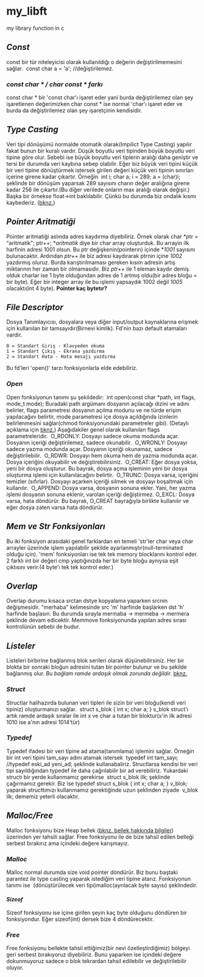 # my_libft
my library function in c
## *Const*
const bir tür niteleyicisi olarak kullanıldığı o değerin değiştirilmemesini sağlar.
​
    const char a = 'a'; //değiştirilemez.
### *const char * / char const * farkı*
const char \* bir 'const char'ı işaret eder yani burda değiştirilemez olan şey işaretlenen değerimizken char const \* ise normal 'char'ı işaret eder ve burda da değiştirilemez olan şey işaretçinin kendisidir.
​
## *Type Casting*
Veri tipi dönüşümü normalde otomatik olarak(Impilict Type Casting) yapılır fakat bunun bir kuralı vardır. Düşük boyutlu veri tipinden büyük boyutlu veri tipine göre olur. Sebebi ise büyük boyutlu veri tiplerin aralığı daha geniştir ve tersi bir durumda veri kaybına sebep olabilir.
Eğer biz büyük veri tipini küçük bir veri tipine dönüştürmek istersek girilen değeri küçük veri tipinin sınırları içerine girene kadar çıkartır. Örneğin
​
	int	i;
	char a;
	i = 289;
	a = (char)i;
şeklinde bir dönüşüm yaparsak 289 sayısını charın değer aralığına girene kadar 256 ile çıkartır.(Bu diğer verilede onların max aralığı olarak değişir.)
Başka bir örnekse float->int baklılabilir. Çünkü bu durumda biz ondalık kısmı kaybederiz.
([bknz.](https://www.geeksforgeeks.org/type-conversion-c/)) 
​
## *Pointer Aritmatiği*
Pointer aritmatiği aslında adres kaydırma diyebiliriz. Örnek olarak 
​
    char *ptr = "aritmatik";
    ptr++;
**aritmatik* diye bir char array oluşturduk. Bu arrayin ilk harfinin adresi 1001 olsun. Bu ptr değişkenin(pointerın) içinde **1001* sayısını bulunacaktır. Ardından *ptr++* ile biz adresi kaydırarak ptrnin içine *1002* yazdırmış oluruz.
Burda karıştırılmaması gereken kısım adresin artış miktarının her zaman bir olmamasıdır. Biz *ptr++* ile 1 eleman kaydır demiş olduk charlar ise 1 byte olduğundan adres de 1 artmış oldu(bir adres bloğu = bir byte). Eğer bir integer array ile bu işlemi yapsaydık 1002 değil *1005* olacaktı(int 4 byte).
**Pointer kaç bytetır?**
## *File Descriptor*
Dosya Tanımlayıcısı, dosyalara veya diğer input/output kaynaklarına erişmek için kullanılan bir tamsayıdır(Birnevi kimlik). Fd'nin bazı default atamaları vardır.
	
	0 = Standart Giriş - Klavyeden okuma
	1 = Standart Çıkış - Ekrana yazdırma
	2 = Standart Hata - Hata mesajı yazdırma
Bu fd'leri 'open()' tarzı fonksiyonlarla elde edebiliriz.
### *Open*
Open fonksiyonun tanımı şu şekildedir:
​
	int open(const char *path, int flags, mode_t mode);
Buradaki path argümanı dosyanın açılacağı dizini ve adını belirler, flags parametresi dosyanın açılma modunu ve ne türde erişim yapılacağını belirtir, mode parametresi içe dosya açıldığında izinlerin belirlenmesini sağlar(chmod fonksiyonundaki parametreler gibi). (Detaylı açıklama için [bknz.](https://www.codequoi.com/en/handling-a-file-by-its-descriptor-in-c/#opening_or_creating_a_file_in_c)) Aşağıdakiler genel olarak kullanılan flags parametreleridir.
​
    O_RDONLY: Dosyayı sadece okuma modunda açar. Dosyanın içeriği değiştirilemez, sadece okunabilir.
​
    O_WRONLY: Dosyayı sadece yazma modunda açar. Dosyanın içeriği okunamaz, sadece değiştirilebilir.
​
    O_RDWR: Dosyayı hem okuma hem de yazma modunda açar. Dosya içeriğini okuyabilir ve değiştirebilirsiniz.
​
    O_CREAT: Eğer dosya yoksa, yeni bir dosya oluşturur. Bu bayrak, dosya açma işleminin yeni bir dosya oluşturma işlemi için kullanılacağını belirtir.
​
    O_TRUNC: Dosya varsa, içeriğini temizler (sıfırlar). Dosyayı açarken içeriği silmek ve dosyayı boşaltmak için kullanılır.
​
    O_APPEND: Dosya varsa, dosyanın sonuna ekler. Yani, her yazma işlemi dosyanın sonuna eklenir, varolan içeriği değiştirmez.
​
    O_EXCL: Dosya varsa, hata döndürür. Bu bayrak, O_CREAT bayrağıyla birlikte kullanılır ve eğer dosya zaten varsa hata döndürür.
​
## *Mem ve Str Fonksiyonları*
Bu iki fonksiyon arasıdaki genel farklardan en temeli 'str'ler char veya char arrayler üzerinde işlem yapılabilir şekilde ayarlanmıştır(null-terminated olduğu için). 'mem' fonksiyonları ise tek tek memory blocklarını kontrol eder. 2 farklı int bir değeri cmp yaptığınızda her bir byte bloğu aynıysa eşit çıktısını verir.(4 byte'ı tek tek kontrol eder.)
​
## *Overlap*
Overlap durumu kısaca srctan dstye kopyalama yaparken srcnin değişmesidir. "merhaba" kelimesinde src 'm' harfinde başlarken dst 'h' harfinde başlasın. Bu durumda sırayla mermaba -> mermeba -> mermera şeklinde devam edicektir. Memmove fonksiyonunda yapılan adres sırası kontrolünün sebebi de budur.
​
## *Listeler*
Listeleri birbirine bağlanmış blok serileri olarak düşünebilirsiniz. Her bir blokta bir sonraki bloğun adresini tutan bir pointer bulunur ve bu şekilde bağlanmış olur. *Bu bağlam ramde ardaşık olmak zorunda değildir.* 
[bknz.](https://www.youtube.com/playlist?list=PLh9ECzBB8tJN9bckI6FbWB03HkmogKrFT)
### *Struct*
Structlar halihazırda bulunan veri tipleri ile sizin bir veri bloğu(kendi veri tipiniz) oluşturmanızı sağlar.
​
	struct s_blok
	{
		int	x;
		char a;
	}
s_blok struct'ı artık ramde ardaşık sıralar ile int x ve char a tutan bir bloktur(x'in ilk adresi 1010 ise a'nın adresi 1014'tür)
### *Typedef*
Typedef ifadesi bir veri tipine ad atama(tanımlama) işlemini sağlar. Örneğin bir int veri tipini tam_sayı adını atamak istersek
​
	typedef int tam_sayı; //typedef eski_ad yeni_ad;
şeklinde kullanabaliriz. Structlarsa kendisi bir veri tipi sayıldığından typedef ile daha çağrılabilir bir ad verebiliriz.
Yukardaki structı bir yerde kullanmamız gerekirse
​
	struct s_blok ilk;
şeklinde çağırmamız gerekir. Biz ise
​
	typedef struct s_blok
	{
		int	x;
		char a;
	}	v_blok;
yaparak structtımızı kullanmamız gerektiğinde uzun şeklinden ziyade
​
	v_blok ilk;
dememiz yeterli olacaktır.
​
## *Malloc/Free*
Malloc fonksiyonu bize Heap bellek ([bknz. bellek hakkında bilgiler](https://medium.com/@memrekaraaslan/nedir-bu-memory-stack-heap-memory-leak-memory-management-c3c14d1c3e6e)) üzerinden yer tahsili sağlar. Free fonksiyonu ile de bize tahsil edilen belleği serbest bırakırız ama içindeki değere karışmayız.
### *Malloc*
Malloc normal durumda size void pointer döndürür. Biz bunu baştaki parantez ile type casting yaparak istediğim veri tipine atarız. Fonksiyonun tanımı ise
​
	(dönüştürülecek veri tipi)malloc(ayrılacak byte sayısı)
şeklindedir.
#### *Sizeof*
Sizeof fonksiyonu ise içine girilen şeyin kaç byte olduğunu döndüren bir fonksiyondur.
Eğer sizeof(int) dersek bize 4 döndürecektir.
### *Free*
Free fonksiyonu bellekte tahsil ettiğimiz(bir nevi özelleştirdiğimiz) bölgeyi geri serbest bırakıyoruz diyebiliriz. Bunu yaparken ise içindeki değere dokunmuyoruz sadece o blok tekrardan tahsil edilebilir ve değiştirilebilir oluyor.
